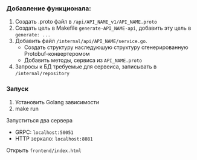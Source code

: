 ### Добавление функционала:

1. Создать .proto файл в `/api/API_NAME_v1/API_NAME.proto`
2. Создать цель в Makefile `generate-API_NAME-api`, добавить эту цель в `generate: ...`
3. Добавить файл `/internal/api/API_NAME/service.go`.
    - Создать структуру наследуюшую структуру сгенерированную Protobuf-конвертеромом
    - Добавить методы, сервиса из `API_NAME.proto`
4. Запросы к БД требуемые для сервеиса, записывать в `/internal/repository`

### Запуск

1. Установить Golang зависимости
2. make run

Запуститься два сервера

-   GRPC: `localhost:50051`
-   HTTP зеркало: `localhost:8081`

Открыть `frontend/index.html`
